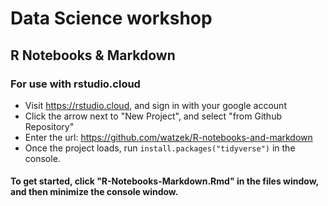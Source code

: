 # Data Science workshop
## R Notebooks & Markdown



### For use with rstudio.cloud 

* Visit https://rstudio.cloud, and sign in with your google account  
* Click the arrow next to "New Project", and select "from Github Repository"
* Enter the url: https://github.com/watzek/R-notebooks-and-markdown
* Once the project loads, run `install.packages("tidyverse")` in the console.


#### To get started, click "R-Notebooks-Markdown.Rmd" in the files window, and then minimize the console window.
